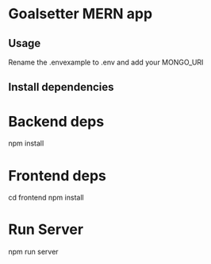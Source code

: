 # Goalsetter MERN app

## Usage

Rename the .envexample to .env and add your MONGO_URI

## Install dependencies

# Backend deps
npm install

# Frontend deps
cd frontend
npm install

# Run Server
npm run server
